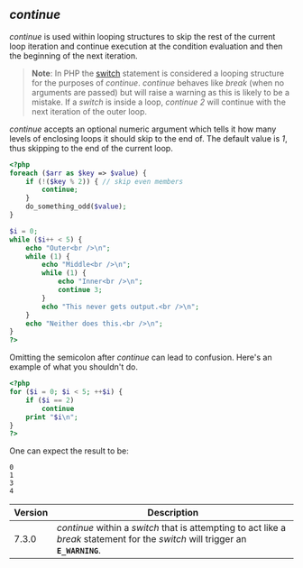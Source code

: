 *continue*
----------

*continue* is used within looping structures to skip the rest of the
current loop iteration and continue execution at the condition
evaluation and then the beginning of the next iteration.

> **Note**: <span class="simpara"> In PHP the
> <a href="/control-structures/switch.html" class="link">switch</a>
> statement is considered a looping structure for the purposes of
> *continue*. *continue* behaves like *break* (when no arguments are
> passed) but will raise a warning as this is likely to be a mistake. If
> a *switch* is inside a loop, *continue 2* will continue with the next
> iteration of the outer loop. </span>

*continue* accepts an optional numeric argument which tells it how many
levels of enclosing loops it should skip to the end of. The default
value is *1*, thus skipping to the end of the current loop.

``` php
<?php
foreach ($arr as $key => $value) {
    if (!($key % 2)) { // skip even members
        continue;
    }
    do_something_odd($value);
}

$i = 0;
while ($i++ < 5) {
    echo "Outer<br />\n";
    while (1) {
        echo "Middle<br />\n";
        while (1) {
            echo "Inner<br />\n";
            continue 3;
        }
        echo "This never gets output.<br />\n";
    }
    echo "Neither does this.<br />\n";
}
?>
```

Omitting the semicolon after *continue* can lead to confusion. Here's an
example of what you shouldn't do.

``` php
<?php
for ($i = 0; $i < 5; ++$i) {
    if ($i == 2)
        continue
    print "$i\n";
}
?>
```

One can expect the result to be:

    0
    1
    3
    4

| Version | Description                                                                                                                       |
|---------|-----------------------------------------------------------------------------------------------------------------------------------|
| 7.3.0   | *continue* within a *switch* that is attempting to act like a *break* statement for the *switch* will trigger an **`E_WARNING`**. |
